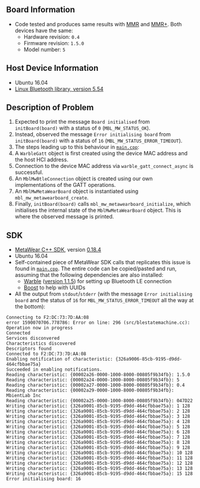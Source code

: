 ## Board Information
* Code tested and produces same results with [MMR](https://mbientlab.com/store/metamotionr/) and [MMR+](https://mbientlab.com/store/mmrp-metamotionrp/). Both devices have the same:
  * Hardware revision: `0.4`
  * Firmware revision: `1.5.0`
  * Model number: `5`

## Host Device Information
* Ubuntu 16.04
* [Linux Bluetooth library, version 5.54](http://www.bluez.org/)

## Description of Problem
1. Expected to print the message `Board initialised` from `initBoard(board)` with a status of `0` (`MBL_MW_STATUS_OK`).
2. Instead, observed the message `Error initialising board` from `initBoard(board)` with a status of `16` (`MBL_MW_STATUS_ERROR_TIMEOUT`).
3. The steps leading up to this behaviour in [`main.cpp`](https://github.com/liweiyap/metawear-impl/blob/master/main.cpp):
  1. A `WarbleGatt` object is first created using the device MAC address and the host HCI address.
  2. Connection to the device MAC address via `warble_gatt_connect_async` is successful.
  3. An `MblMwBtleConnection` object is created using our own implementations of the GATT operations.
  4. An `MblMwMetaWearBoard` object is instantiated using `mbl_mw_metawearboard_create`.
  5. Finally, `initBoard(board)` calls `mbl_mw_metawearboard_initialize`, which initialises the internal state of the `MblMwMetaWearBoard` object. This is where the observed message is printed.

## SDK
* [MetaWear C++ SDK](https://github.com/mbientlab/MetaWear-SDK-Cpp), version [0.18.4](https://github.com/mbientlab/MetaWear-SDK-Cpp/tree/0.18.4)
* Ubuntu 16.04
* Self-contained piece of MetaWear SDK calls that replicates this issue is found in [`main.cpp`](https://github.com/liweiyap/metawear-impl/blob/master/main.cpp). The entire code can be copied/pasted and run, assuming that the following dependencies are also installed:
  * [Warble](https://github.com/mbientlab/Warble) ([version 1.1.5](https://github.com/mbientlab/Warble/tree/1.1.5)) for setting up Bluetooth LE connection
  * [Boost](https://www.boost.org/) to help with UUIDs
* All the output from `stdout`/`stderr` (with the message `Error initialising board` and the status of `16` for `MBL_MW_STATUS_ERROR_TIMEOUT` all the way at the bottom):
```
Connecting to F2:DC:73:7D:AA:08
error 1590070706.778786: Error on line: 296 (src/blestatemachine.cc): Operation now in progress
Connected
Services disconvered
Characteristics discovered
Descriptors found
Connected to F2:DC:73:7D:AA:08
Enabling notification of characteristic: {326a9006-85cb-9195-d9dd-464cfbbae75a}
Succeeded in enabling notifications.
Reading characteristic: {00002a26-0000-1000-8000-00805f9b34fb}: 1.5.0
Reading characteristic: {00002a24-0000-1000-8000-00805f9b34fb}: 5
Reading characteristic: {00002a27-0000-1000-8000-00805f9b34fb}: 0.4
Reading characteristic: {00002a29-0000-1000-8000-00805f9b34fb}: MbientLab Inc
Reading characteristic: {00002a25-0000-1000-8000-00805f9b34fb}: 047D22
Writing characteristic: {326a9001-85cb-9195-d9dd-464cfbbae75a}: 1 128 
Writing characteristic: {326a9001-85cb-9195-d9dd-464cfbbae75a}: 2 128 
Writing characteristic: {326a9001-85cb-9195-d9dd-464cfbbae75a}: 3 128 
Writing characteristic: {326a9001-85cb-9195-d9dd-464cfbbae75a}: 4 128 
Writing characteristic: {326a9001-85cb-9195-d9dd-464cfbbae75a}: 5 128 
Writing characteristic: {326a9001-85cb-9195-d9dd-464cfbbae75a}: 6 128 
Writing characteristic: {326a9001-85cb-9195-d9dd-464cfbbae75a}: 7 128 
Writing characteristic: {326a9001-85cb-9195-d9dd-464cfbbae75a}: 8 128 
Writing characteristic: {326a9001-85cb-9195-d9dd-464cfbbae75a}: 9 128 
Writing characteristic: {326a9001-85cb-9195-d9dd-464cfbbae75a}: 10 128 
Writing characteristic: {326a9001-85cb-9195-d9dd-464cfbbae75a}: 11 128 
Writing characteristic: {326a9001-85cb-9195-d9dd-464cfbbae75a}: 12 128 
Writing characteristic: {326a9001-85cb-9195-d9dd-464cfbbae75a}: 13 128 
Writing characteristic: {326a9001-85cb-9195-d9dd-464cfbbae75a}: 15 128 
Error initialising board: 16
```
